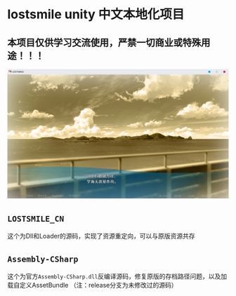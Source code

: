 # lostsmile unity 中文本地化项目
## 本项目仅供学习交流使用，严禁一切商业或特殊用途！！！
![Image text](https://github.com/cokkeijigen/lostsmile_cn/blob/master/test.png)<br>
## `LOSTSMILE_CN`
这个为Dll和Loader的源码，实现了资源重定向，可以与原版资源共存
## `Assembly-CSharp` 
这个为官方`Assembly-CSharp.dll`反编译源码，修复原版的存档路径问题，以及加载自定义AssetBundle （注：release分支为未修改过的源码）
